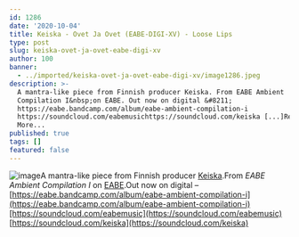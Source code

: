 ```yaml
---
id: 1286
date: '2020-10-04'
title: Keiska - Ovet Ja Ovet (EABE-DIGI-XV) - Loose Lips
type: post
slug: keiska-ovet-ja-ovet-eabe-digi-xv
author: 100
banner:
  - ../imported/keiska-ovet-ja-ovet-eabe-digi-xv/image1286.jpeg
description: >-
  A mantra-like piece from Finnish producer Keiska. From EABE Ambient
  Compilation I&nbsp;on EABE. Out now on digital &#8211;
  https://eabe.bandcamp.com/album/eabe-ambient-compilation-i
  https://soundcloud.com/eabemusichttps://soundcloud.com/keiska [...]Read
  More...
published: true
tags: []
featured: false
---
```

![image](../../imported/keiska-ovet-ja-ovet-eabe-digi-xv/image1286.jpeg)A mantra-like piece from Finnish producer [Keiska](https://keiska.bandcamp.com/).From _EABE Ambient Compilation I_ on [EABE](https://eabe.bandcamp.com/).Out now on digital – [https://eabe.bandcamp.com/album/eabe-ambient-compilation-i](https://eabe.bandcamp.com/album/eabe-ambient-compilation-i)[https://soundcloud.com/eabemusic](https://soundcloud.com/eabemusic)  
[https://soundcloud.com/keiska](https://soundcloud.com/keiska)